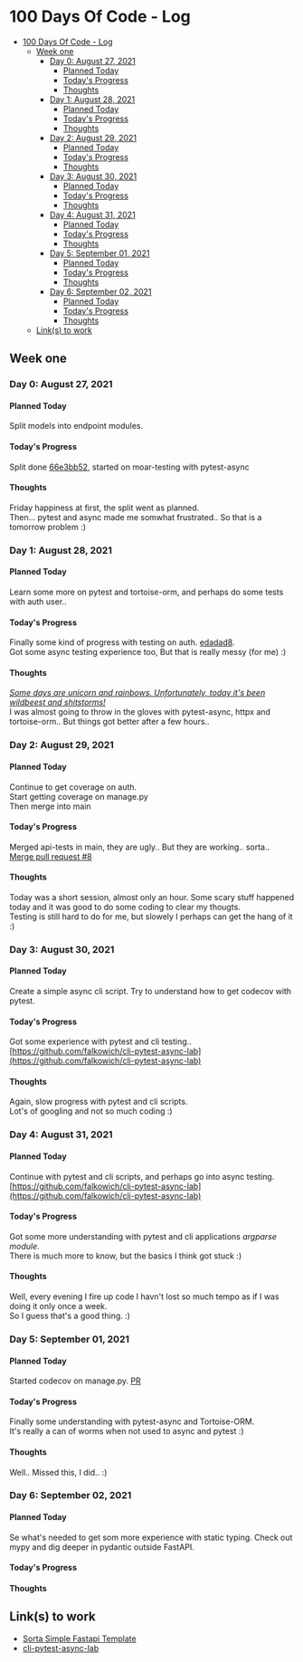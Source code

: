 # 100 Days Of Code - Log

- [100 Days Of Code - Log](#100-days-of-code---log)
  - [Week one](#week-one)
    - [Day 0: August 27, 2021](#day-0-august-27-2021)
      - [Planned Today](#planned-today)
      - [Today's Progress](#todays-progress)
      - [Thoughts](#thoughts)
    - [Day 1: August 28, 2021](#day-1-august-28-2021)
      - [Planned Today](#planned-today-1)
      - [Today's Progress](#todays-progress-1)
      - [Thoughts](#thoughts-1)
    - [Day 2: August 29, 2021](#day-2-august-29-2021)
      - [Planned Today](#planned-today-2)
      - [Today's Progress](#todays-progress-2)
      - [Thoughts](#thoughts-2)
    - [Day 3: August 30, 2021](#day-3-august-30-2021)
      - [Planned Today](#planned-today-3)
      - [Today's Progress](#todays-progress-3)
      - [Thoughts](#thoughts-3)
    - [Day 4: August 31, 2021](#day-4-august-31-2021)
      - [Planned Today](#planned-today-4)
      - [Today's Progress](#todays-progress-4)
      - [Thoughts](#thoughts-4)
    - [Day 5: September 01, 2021](#day-5-september-01-2021)
      - [Planned Today](#planned-today-5)
      - [Today's Progress](#todays-progress-5)
      - [Thoughts](#thoughts-5)
    - [Day 6: September 02, 2021](#day-6-september-02-2021)
      - [Planned Today](#planned-today-6)
      - [Today's Progress](#todays-progress-6)
      - [Thoughts](#thoughts-6)
  - [Link(s) to work](#links-to-work)

## Week one

### Day 0: August 27, 2021

#### Planned Today

Split models into endpoint modules.

#### Today's Progress

Split done [66e3bb52](https://github.com/falkowich/sorta-simple-fastapi-template/commit/66e3bb52fbc5dfcd248053719fa70951e4e89149), started on moar-testing with pytest-async

#### Thoughts

Friday happiness at first, the split went as planned.  
Then... pytest and async made me somwhat frustrated.. So that is a tomorrow problem :)

### Day 1: August 28, 2021

#### Planned Today

Learn some more on pytest and tortoise-orm, and perhaps do some tests with auth user..

#### Today's Progress

Finally some kind of progress with testing on auth. [edadad8](https://github.com/falkowich/sorta-simple-fastapi-template/commit/edadad8f565f02f6bece8633b8e3b2e9800f7881).  
Got some async testing experience too, But that is really messy (for me) :)

#### Thoughts

[*Some days are unicorn and rainbows. Unfortunately, today it's been wildbeest and shitstorms!*](https://twitter.com/falkowich/status/1109083297886470144/photo/1)  
I was almost going to throw in the gloves with pytest-async, httpx and tortoise-orm.. But things got better after a few hours..

### Day 2: August 29, 2021

#### Planned Today

Continue to get coverage on auth.  
Start getting coverage on manage.py  
Then merge into main

#### Today's Progress

Merged api-tests in main, they are ugly.. But they are working.. sorta..  
[Merge pull request #8](https://github.com/falkowich/sorta-simple-fastapi-template/commit/b616e84c31f06592a0dcc62391ddd0f29cc896a0)

#### Thoughts

Today was a short session, almost only an hour. Some scary stuff happened today and it was good to do some coding to clear my thougts.  
Testing is still hard to do for me, but slowely I perhaps can get the hang of it :)

### Day 3: August 30, 2021

#### Planned Today

Create a simple async cli script. Try to understand how to get codecov with pytest.

#### Today's Progress

Got some experience with pytest and cli testing..  
[https://github.com/falkowich/cli-pytest-async-lab](https://github.com/falkowich/cli-pytest-async-lab)

#### Thoughts

Again, slow progress with pytest and cli scripts.  
Lot's of googling and not so much coding :)

### Day 4: August 31, 2021

#### Planned Today

Continue with pytest and cli scripts, and perhaps go into async testing.  
[https://github.com/falkowich/cli-pytest-async-lab](https://github.com/falkowich/cli-pytest-async-lab)

#### Today's Progress

Got some more understanding with pytest and cli applications _argparse module_.  
There is much more to know, but the basics I think got stuck :)

#### Thoughts

Well, every evening I fire up code I havn't lost so much tempo as if I was doing it only once a week.  
So I guess that's a good thing. :)

### Day 5: September 01, 2021

#### Planned Today

Started codecov on manage.py. [PR](https://github.com/falkowich/sorta-simple-fastapi-template/pull/9)

#### Today's Progress

Finally some understanding with pytest-async and Tortoise-ORM.  
It's really a can of worms when not used to async and pytest :)

#### Thoughts

Well.. Missed this, I did.. :)

### Day 6: September 02, 2021

#### Planned Today
Se what's needed to get som more experience with static typing. Check out mypy and dig deeper in pydantic outside FastAPI.  

#### Today's Progress

#### Thoughts


## Link(s) to work

- [Sorta Simple Fastapi Template](https://github.com/falkowich/sorta-simple-fastapi-template)
- [cli-pytest-async-lab](https://github.com/falkowich/cli-pytest-async-lab)
  